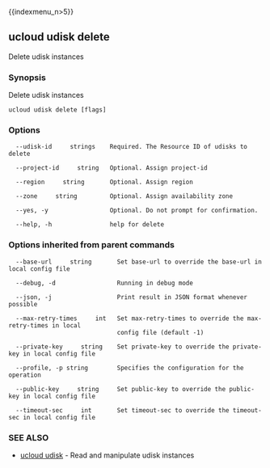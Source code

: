 {{indexmenu_n>5}}

## ucloud udisk delete

Delete udisk instances

### Synopsis

Delete udisk instances

```
ucloud udisk delete [flags]
```

### Options

```
  --udisk-id     strings    Required. The Resource ID of udisks to delete 

  --project-id     string   Optional. Assign project-id 

  --region     string       Optional. Assign region 

  --zone     string         Optional. Assign availability zone 

  --yes, -y                 Optional. Do not prompt for confirmation. 

  --help, -h                help for delete 

```

### Options inherited from parent commands

```
  --base-url     string       Set base-url to override the base-url in local config file 

  --debug, -d                 Running in debug mode 

  --json, -j                  Print result in JSON format whenever possible 

  --max-retry-times     int   Set max-retry-times to override the max-retry-times in local
                              config file (default -1) 

  --private-key     string    Set private-key to override the private-key in local config file 

  --profile, -p string        Specifies the configuration for the operation 

  --public-key     string     Set public-key to override the public-key in local config file 

  --timeout-sec     int       Set timeout-sec to override the timeout-sec in local config file 

```

### SEE ALSO

* [ucloud udisk](developer/cli/cmd/ucloud/udisk)	 - Read and manipulate udisk instances

